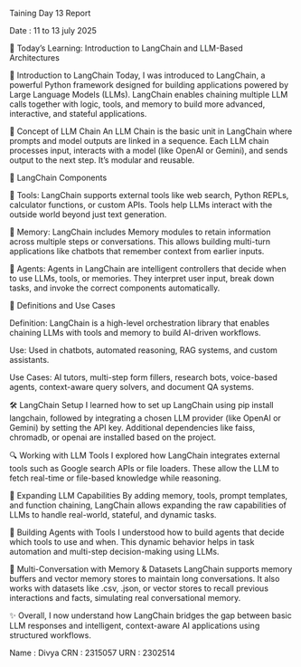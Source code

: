 Taining Day 13 Report

Date : 11 to 13 july 2025

🧠 Today’s Learning: Introduction to LangChain and LLM-Based Architectures

📌 Introduction to LangChain
Today, I was introduced to LangChain, a powerful Python framework designed for building applications powered by Large Language Models (LLMs). LangChain enables chaining multiple LLM calls together with logic, tools, and memory to build more advanced, interactive, and stateful applications.

📌 Concept of LLM Chain
An LLM Chain is the basic unit in LangChain where prompts and model outputs are linked in a sequence. Each LLM chain processes input, interacts with a model (like OpenAI or Gemini), and sends output to the next step. It’s modular and reusable.

📌 LangChain Components

🔧 Tools:
LangChain supports external tools like web search, Python REPLs, calculator functions, or custom APIs. Tools help LLMs interact with the outside world beyond just text generation.

🧠 Memory:
LangChain includes Memory modules to retain information across multiple steps or conversations. This allows building multi-turn applications like chatbots that remember context from earlier inputs.

🤖 Agents:
Agents in LangChain are intelligent controllers that decide when to use LLMs, tools, or memories. They interpret user input, break down tasks, and invoke the correct components automatically.

📘 Definitions and Use Cases

Definition: LangChain is a high-level orchestration library that enables chaining LLMs with tools and memory to build AI-driven workflows.

Use: Used in chatbots, automated reasoning, RAG systems, and custom assistants.

Use Cases: AI tutors, multi-step form fillers, research bots, voice-based agents, context-aware query solvers, and document QA systems.

🛠️ LangChain Setup
I learned how to set up LangChain using pip install langchain, followed by integrating a chosen LLM provider (like OpenAI or Gemini) by setting the API key. Additional dependencies like faiss, chromadb, or openai are installed based on the project.

🔍 Working with LLM Tools
I explored how LangChain integrates external tools such as Google search APIs or file loaders. These allow the LLM to fetch real-time or file-based knowledge while reasoning.

🧩 Expanding LLM Capabilities
By adding memory, tools, prompt templates, and function chaining, LangChain allows expanding the raw capabilities of LLMs to handle real-world, stateful, and dynamic tasks.

🧠 Building Agents with Tools
I understood how to build agents that decide which tools to use and when. This dynamic behavior helps in task automation and multi-step decision-making using LLMs.

🔁 Multi-Conversation with Memory & Datasets
LangChain supports memory buffers and vector memory stores to maintain long conversations. It also works with datasets like .csv, .json, or vector stores to recall previous interactions and facts, simulating real conversational memory.

✨ Overall, I now understand how LangChain bridges the gap between basic LLM responses and intelligent, context-aware AI applications using structured workflows.

Name : Divya
CRN  : 2315057
URN  : 2302514
